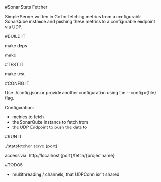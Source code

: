 #Sonar Stats Fetcher

Simple Server written in Go for fetching metrics from a configurable SonarQube instance and pushing these metrics to a configurable endpoint via UDP. 

#BUILD IT

make deps

make

#TEST IT

make test

#CONFIG IT

Use ./config.json or provide another configuration using the --config={file} flag.

Configuration:

* metrics to fetch
* the SonarQube instance to fetch from
* the UDP Endpoint to push the data to

#RUN IT

./statsfetcher serve {port}

access via: http://localhost:{port}/fetch/{projectname}

#TODOS

* multithreading / channels, that UDPConn isn't shared

